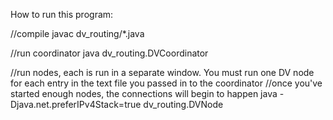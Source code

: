 How to run this program:

//compile
javac dv_routing/*.java

//run coordinator
java dv_routing.DVCoordinator <textFile>

//run nodes, each is run in a separate window. You must run one DV node for each entry in the text file you passed in to the coordinator
//once you've started enough nodes, the connections will begin to happen
java -Djava.net.preferIPv4Stack=true dv_routing.DVNode
